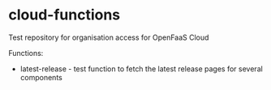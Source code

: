 # cloud-functions
Test repository for organisation access for OpenFaaS Cloud

Functions:

- latest-release - test function to fetch the latest release pages for several components

